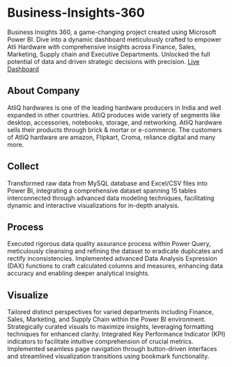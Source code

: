# Business-Insights-360
Business Insights 360, a game-changing project created using Microsoft Power BI. Dive into a dynamic dashboard meticulously crafted to empower Atli Hardware with comprehensive insights across Finance, Sales, Marketing, Supply chain and Executive Departments. Unlocked the full potential of data and driven strategic decisions with precision. 
[Live Dashboard](https://app.powerbi.com/view?r=eyJrIjoiZWQ5MTRkOTYtMmFhOC00ZGZmLWJjMjgtYWYxMzAyYzhjZTE4IiwidCI6ImM2ZTU0OWIzLTVmNDUtNDAzMi1hYWU5LWQ0MjQ0ZGM1YjJjNCJ9)

## About Company
AtliQ hardwares is one of the leading hardware producers in India and well expanded in other countries. AtliQ produces wide variety of segments like desktop, accessories, notebooks, storage, and networking. AtliQ hardware sells their products through brick & mortar or e-commerce. The customers of AtliQ hardware are amazon, Flipkart, Croma, reliance digital and many more.

## Collect
Transformed raw data from MySQL database and Excel/CSV files into Power BI, integrating a comprehensive dataset spanning 15 tables interconnected through advanced data modeling techniques, facilitating dynamic and interactive visualizations for in-depth analysis.

## Process
Executed rigorous data quality assurance process within Power Query, meticulously cleansing and refining the dataset to eradicate duplicates and rectify inconsistencies. Implemented advanced Data Analysis Expression (DAX) functions to craft calculated columns and measures, enhancing data accuracy and enabling deeper analytical insights.

## Visualize
Tailored distinct perspectives for varied departments including Finance, Sales, Marketing, and Supply Chain within the Power BI environment. Strategically curated visuals to maximize insights, leveraging formatting techniques for enhanced clarity. Integrated Key Performance Indicator (KPI) indicators to facilitate intuitive comprehension of crucial metrics. Implemented seamless page navigation through button-driven interfaces and streamlined visualization transitions using bookmark functionality.

